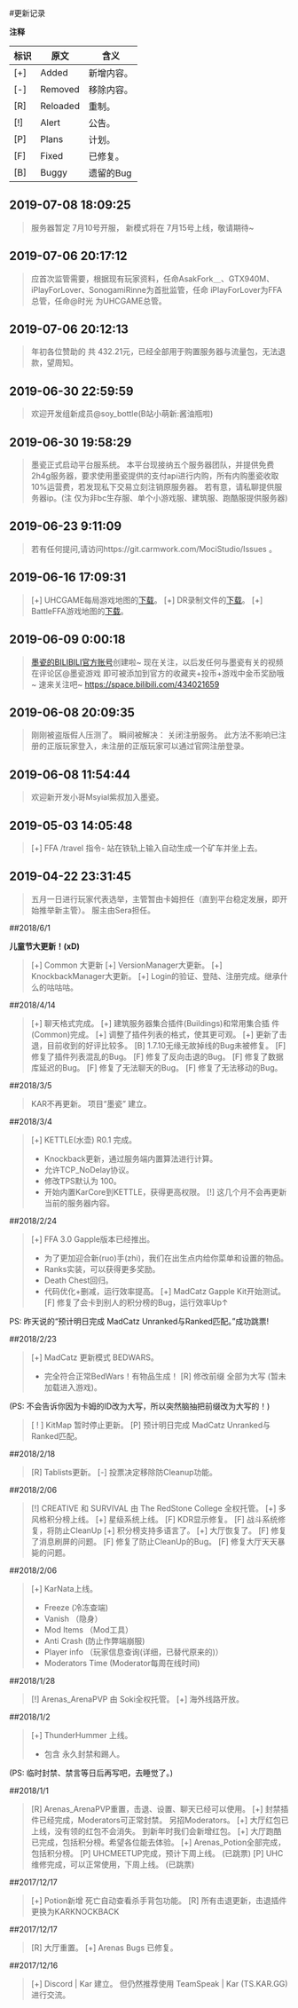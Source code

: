 #更新记录

**注释**

|标识|原文|含义|
|------| ------ | ------  |
|[+]|Added|新增内容。|
|[-]|Removed|移除内容。|
|[R]|Reloaded|重制。|
|[!]|Alert|公告。 |
|[P]|Plans|计划。|
|[F]|Fixed|已修复。|
|[B]|Buggy|遗留的Bug|

## 2019-07-08 18:09:25
> 服务器暂定 7月10号开服， 新模式将在 7月15号上线，敬请期待~

## 2019-07-06 20:17:12
> 应首次监管需要，根据现有玩家资料，任命AsakFork＿、GTX940M、iPlayForLover、SonogamiRinne为首批监管，任命 iPlayForLover为FFA总管，任命@时光 为UHCGAME总管。

## 2019-07-06 20:12:13
> 年初各位赞助的 共 432.21元，已经全部用于购置服务器与流量包，无法退款，望周知。

## 2019-06-30 22:59:59
> 欢迎开发组新成员@soy_bottle(B站小萌新:酱油瓶啦) 


## 2019-06-30 19:58:29
> 墨瓷正式启动平台服系统。 本平台现接纳五个服务器团队，并提供免费2h4g服务器，要求使用墨瓷提供的支付api进行内购，所有内购墨瓷收取10%运营费，若发现私下交易立刻注销原服务器。 若有意，请私聊提供服务器ip。(注 仅为非bc生存服、单个小游戏服、建筑服、跑酷服提供服务器)


## 2019-06-23 9:11:09
> 若有任何提问,请访问https://git.carmwork.com/MociStudio/Issues 。

##  2019-06-16 17:09:31
> [+] UHCGAME每局游戏地图的[下载](https://files.carmwork.com/UHCGAME/)。
> [+] DR录制文件的[下载](https://files.carmwork.com/DRAGONRICHI/)。
> [+] BattleFFA游戏地图的[下载](https://files.carmwork.com/BattleFFA/gameMaps/)。

## 2019-06-09 0:00:18
> [墨瓷的BILIBILI官方账号](https://space.bilibili.com/434021659)创建啦~
>现在关注，以后发任何与墨瓷有关的视频在评论区@墨瓷游戏 即可被添加到官方的收藏夹+投币+游戏中金币奖励哦~ 速来关注吧~
> https://space.bilibili.com/434021659

## 2019-06-08 20:09:35
>刚刚被盗版假人压测了。 瞬间被解决： 关闭注册服务。
>此方法不影响已注册的正版玩家登入，未注册的正版玩家可以通过官网注册登录。

## 2019-06-08 11:54:44
> 欢迎新开发小哥Msyial紫叔加入墨瓷。


## 2019-05-03 14:05:48
> [+] FFA /travel 指令- 站在铁轨上输入自动生成一个矿车并坐上去。

## 2019-04-22 23:31:45
> 五月一日进行玩家代表选举，主管暂由卡姆担任（直到平台稳定发展，即开始推举新主管）。 服主由Sera担任。

##2018/6/1 

**儿童节大更新！(xD)**

> [+] Common 大更新
> [+] VersionManager大更新。
> [+] KnockbackManager大更新。
> [+] Login的验证、登陆、注册完成。继承什么的咕咕咕。

##2018/4/14

> [+] 聊天格式完成。
> [+] 建筑服务器集合插件(Buildings)和常用集合插 件(Common)完成。
> [+] 调整了插件列表的格式，使其更可观。
> [+] 更新了击退，目前收到的好评比较多。
> [B] 1.7.10无缘无故掉线的Bug未被修复。
> [F] 修复了插件列表混乱的Bug。
> [F] 修复了反向击退的Bug。
> [F] 修复了数据库延迟的Bug。
> [F] 修复了无法聊天的Bug。
> [F] 修复了无法移动的Bug。

##2018/3/5

> KAR不再更新。
> 项目“墨瓷” 建立。

##2018/3/4

> [+] KETTLE(水壶) R0.1 完成。
>  -    Knockback更新，通过服务端内置算法进行计算。
>  -    允许TCP_NoDelay协议。
>  -    修改TPS默认为 100。
>  -    开始内置KarCore到KETTLE，获得更高权限。
>  [!] 这几个月不会再更新当前的服务器内容。

##2018/2/24

> [+] FFA 3.0 Gapple版本已经推出。
>  -    为了更加迎合新(ruo)手(zhi)，我们在出生点内给你菜单和设置的物品。
>  -    Ranks实装，可以获得更多奖励。
>  -    Death Chest回归。
>  -    代码优化+删减，运行效率提高。
>  [+] MadCatz Gapple Kit开始测试。
>  [F] 修复了会卡到别人的积分榜的Bug，运行效率Up↑

PS: 昨天说的“预计明日完成 MadCatz Unranked与Ranked匹配。”成功跳票!
	

##2018/2/23

> [+] MadCatz 更新模式 BEDWARS。
>  -    完全符合正常BedWars！有物品生成！
> [R] 修改前缀 全部为大写 (暂未加载进入游戏)。

(PS: 不会告诉你因为卡姆的ID改为大写，所以突然脑抽把前缀改为大写的！)

> [ ! ] KitMap 暂时停止更新。
> [P] 预计明日完成 MadCatz Unranked与Ranked匹配。

##2018/2/18

>  [R] Tablists更新。
>  [-] 投票决定移除防Cleanup功能。

##2018/2/06

> [!] CREATIVE 和 SURVIVAL 由 The RedStone College 全权托管。
> [+] 多风格积分榜上线。 
> [+] 星级系统上线。
> [F] KDR显示修复。
> [F] 战斗系统修复，将防止CleanUp
> [+] 积分榜支持多语言了。
> [+] 大厅恢复了。
> [F] 修复了消息刷屏的问题。
> [F] 修复了防止CleanUp的Bug。
> [F] 修复大厅天天暴毙的问题。

##2018/2/06

> [+] KarNata上线。
>  -    Freeze (冷冻查端)
>  -    Vanish （隐身）
>  -    Mod Items （Mod工具）
>  -    Anti Crash (防止作弊端崩服)
>  -    Player info （玩家信息查询(详细，已替代原来的)）
>  -    Moderators Time (Moderator每周在线时间)

##2018/1/28
> [!] Arenas_ArenaPVP 由 Soki全权托管。
> [+] 海外线路开放。

##2018/1/2
> [+] ThunderHummer 上线。
> - 包含 永久封禁和踢人。

(PS: 临时封禁、禁言等日后再写吧，去睡觉了。)

##2018/1/1 
> [R] Arenas_ArenaPVP重置，击退、设置、聊天已经可以使用。
> [+] 封禁插件已经完成，Moderators可正常封禁。 另招Moderators。
> [+] 大厅红包已上线，没有领的红包不会消失。 到新年时我们会新增红包。
> [+] 大厅跑酷已完成，包括积分榜。希望各位能去体验。
> [+] Arenas_Potion全部完成，包括积分榜。
> [P] UHCMEETUP完成，预计下周上线。 (已跳票)
> [P] UHC维修完成，可以正常使用，下周上线。 (已跳票)

##2017/12/17
> [+] Potion新增 死亡自动查看杀手背包功能。
> [R] 所有击退更新，击退插件更换为KARKNOCKBACK

##2017/12/17
> [R] 大厅重置。
> [+] Arenas Bugs 已修复。

##2017/12/16
> [+] Discord | Kar 建立。 但仍然推荐使用 TeamSpeak | Kar (TS.KAR.GG)进行交流。